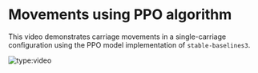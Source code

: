 # Movements using PPO algorithm

This video demonstrates carriage movements in a single-carriage configuration
using the PPO model implementation of `stable-baselines3`.

![type:video](https://www.youtube.com/embed/qhR4zaBSVgA)
